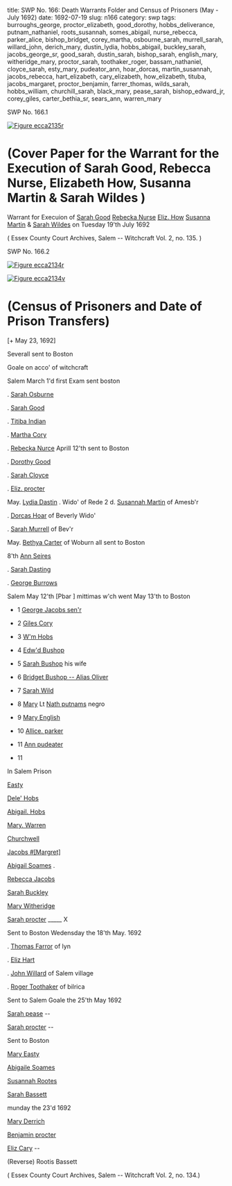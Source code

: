 title: SWP No. 166: Death Warrants Folder and Census of Prisoners (May - July 1692)
date: 1692-07-19
slug: n166
category: swp
tags: burroughs_george, proctor_elizabeth, good_dorothy, hobbs_deliverance, putnam_nathaniel, roots_susannah, somes_abigail, nurse_rebecca, parker_alice, bishop_bridget, corey_martha, osbourne_sarah, murrell_sarah, willard_john, derich_mary, dustin_lydia, hobbs_abigail, buckley_sarah, jacobs_george_sr, good_sarah, dustin_sarah, bishop_sarah, english_mary, witheridge_mary, proctor_sarah, toothaker_roger, bassam_nathaniel, cloyce_sarah, esty_mary, pudeator_ann, hoar_dorcas, martin_susannah, jacobs_rebecca, hart_elizabeth, cary_elizabeth, how_elizabeth, tituba, jacobs_margaret, proctor_benjamin, farrer_thomas, wilds_sarah, hobbs_william, churchill_sarah, black_mary, pease_sarah, bishop_edward_jr, corey_giles, carter_bethia_sr, sears_ann, warren_mary



<div markdown class="doc" id="n166.1">

<div class="doc_id">SWP No. 166.1</div>


<span markdown class="figure">[![Figure ecca2135r](archives/ecca/thumb/ecca2135r.jpg)](archives/ecca/large/ecca2135r.jpg)</span>

# (Cover Paper for the Warrant for the Execution of Sarah Good, Rebecca Nurse, Elizabeth How, Susanna Martin & Sarah Wildes ) 

Warrant for Execuion of [Sarah Good](/tag/good_sarah.html) [Rebecka Nurse](/tag/nurse_rebecca.html) [Eliz. How](/tag/how_elizabeth.html) [Susanna Martin](/tag/martin_susannah.html) & [Sarah Wildes](/tag/wilds_sarah.html) 
on Tuesday 19'th July 1692

( Essex County Court Archives, Salem -- Witchcraft Vol. 2, no. 135. )


</div>



<div markdown class="doc" id="n166.2">

<div class="doc_id">SWP No. 166.2</div>


<span markdown class="figure">[![Figure ecca2134r](archives/ecca/thumb/ecca2134r.jpg)](archives/ecca/large/ecca2134r.jpg)</span>

<span markdown class="figure">[![Figure ecca2134v](archives/ecca/thumb/ecca2134v.jpg)](archives/ecca/large/ecca2134v.jpg)</span>

# (Census of Prisoners and Date of Prison Transfers) 

[+ May 23, 1692]

Severall sent to Boston 

Goale on acco' of witchcraft 

Salem March 1'd first Exam sent boston

. [Sarah Osburne](/tag/osbourne_sarah.html)

. [Sarah Good](/tag/good_sarah.html)

. [Titiba Indian](/tag/tituba.html)

. [Martha Cory](/tag/corey_martha.html)

. [Rebecka Nurce](/tag/nurse_rebecca.html) Aprill 12'th sent to Boston 

. [Dorothy Good](/tag/good_dorothy.html)

. [Sarah Cloyce](/tag/cloyce_sarah.html)

. [Eliz. procter](/tag/proctor_elizabeth.html)

May. [Lydia Dastin](/tag/dustin_lydia.html) . Wido' of Rede 2 d. [Susannah Martin](/tag/martin_susannah.html) of Amesb'r

. [Dorcas Hoar](/tag/hoar_dorcas.html) of Beverly Wido'

. [Sarah Murrell](/tag/murrell_sarah.html) of Bev'r

May. [Bethya Carter](/tag/carter_bethia_sr.html) of Woburn all sent to Boston

8'th [Ann Seires](/tag/sears_ann.html)

. [Sarah Dasting](/tag/dustin_sarah.html)

. [George Burrows](/tag/burroughs_george.html)

Salem May 12'th [Pbar ] mittimas w'ch went May 13'th to Boston

* 1 [George Jacobs sen'r](/tag/jacobs_george_sr.html)

* 2 [Giles Cory](/tag/corey_giles.html)

* 3 [W'm Hobs](/tag/hobbs_william.html)

* 4 [Edw'd Bushop](/tag/bishop_edward_jr.html)

* 5 [Sarah Bushop](/tag/bishop_sarah.html) his wife

* 6 [Bridget Bushop -- Alias Oliver](/tag/bishop_bridget.html)

* 7 [Sarah Wild](/tag/wilds_sarah.html)

* 8 [Mary](/tag/black_mary.html) Lt [Nath putnams](/tag/putnam_nathaniel.html) negro

* 9 [Mary English](/tag/english_mary.html)

* 10 [Allice. parker](/tag/parker_alice.html)

* 11 [Ann pudeater](/tag/pudeator_ann.html)

* 11 

In Salem Prison 

[Easty](/tag/esty_mary.html)

[Dele' Hobs](/tag/hobbs_deliverance.html)

[Abigail. Hobs](/tag/hobbs_abigail.html)

[Mary. Warren](/tag/warren_mary.html)

[Churchwell](/tag/churchill_sarah.html)

[Jacobs #[Margret]](/tag/jacobs_margaret.html)

[Abigail Soames](/tag/somes_abigail.html) .

[Rebecca Jacobs](/tag/jacobs_rebecca.html)

[Sarah Buckley](/tag/buckley_sarah.html)

[Mary Witheridge](/tag/witheridge_mary.html)

[Sarah procter](/tag/proctor_sarah.html) _____ X

Sent to Boston Wedensday the 18'th May. 1692

. [Thomas Farror](/tag/farrer_thomas.html) of lyn

. [Eliz Hart](/tag/hart_elizabeth.html)

. [John Willard](/tag/willard_john.html) of Salem village

. [Roger Toothaker](/tag/toothaker_roger.html) of bilrica

Sent to Salem Goale the 25'th May 1692 

[Sarah pease](/tag/pease_sarah.html) --

[Sarah procter](/tag/proctor_sarah.html) --

Sent to Boston 

[Mary Easty](/tag/esty_mary.html)

[Abigaile Soames](/tag/somes_abigail.html)

[Susannah Rootes](/tag/roots_susannah.html)

[Sarah Bassett](/tag/bassam_nathaniel.html)

munday the 23'd 1692 

[Mary Derrich](/tag/derich_mary.html)

[Benjamin procter](/tag/proctor_benjamin.html)

[Eliz Cary](/tag/cary_elizabeth.html) --

(Reverse) Rootis
          Bassett

( Essex County Court Archives, Salem -- Witchcraft Vol. 2, no. 134.)


</div>

